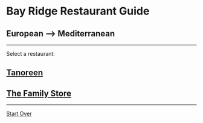 # Bay Ridge Restaurant Guide
## European --> Mediterranean
---
Select a restaurant:
## [Tanoreen](https://tanoreen.com/)

## [The Family Store](https://familystorecooks.com/)

---
[Start Over](../home.md)